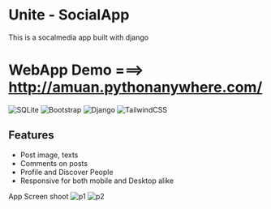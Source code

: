 # Unite - SocialApp
This is a  socalmedia app built with django
# WebApp Demo ===>  http://amuan.pythonanywhere.com/

![SQLite](https://img.shields.io/badge/sqlite-%2307405e.svg?style=for-the-badge&logo=sqlite&logoColor=white)
![Bootstrap](https://img.shields.io/badge/bootstrap-%238511FA.svg?style=for-the-badge&logo=bootstrap&logoColor=white)
![Django](https://img.shields.io/badge/django-%23092E20.svg?style=for-the-badge&logo=django&logoColor=white)
![TailwindCSS](https://img.shields.io/badge/tailwindcss-%2338B2AC.svg?style=for-the-badge&logo=tailwind-css&logoColor=white)

## Features
* Post image, texts
* Comments on posts 
* Profile and Discover People
* Responsive for both mobile and Desktop alike

App Screen shoot
![p1](https://github.com/Coderllkey/UnitySocialApp/assets/86723226/850f430e-e2dd-4ffb-9f22-d7da3da8d3d7)
![p2](https://github.com/Coderllkey/UnitySocialApp/assets/86723226/b718a61b-e57c-4e26-9651-1f79831c5403)


